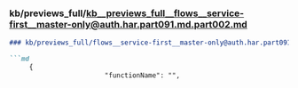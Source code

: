 ### kb/previews_full/kb__previews_full__flows__service-first__master-only@auth.har.part091.md.part002.md

```md
### kb/previews_full/flows__service-first__master-only@auth.har.part091.md (part 002)

```md
     {
                        "functionName": "",
              
```

```

```
